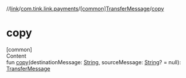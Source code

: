 //[link](../../index.md)/[com.tink.link.payments](../index.md)/[[common]TransferMessage](index.md)/[copy](copy.md)



# copy  
[common]  
Content  
fun [copy](copy.md)(destinationMessage: [String](https://kotlinlang.org/api/latest/jvm/stdlib/kotlin/-string/index.html), sourceMessage: [String](https://kotlinlang.org/api/latest/jvm/stdlib/kotlin/-string/index.html)? = null): [TransferMessage](index.md)  



